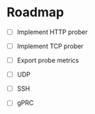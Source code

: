 # Roadmap

-   [ ] Implement HTTP prober
-   [ ] Implement TCP prober
-   [ ] Export probe metrics

-   [ ] UDP
-   [ ] SSH
-   [ ] gPRC
